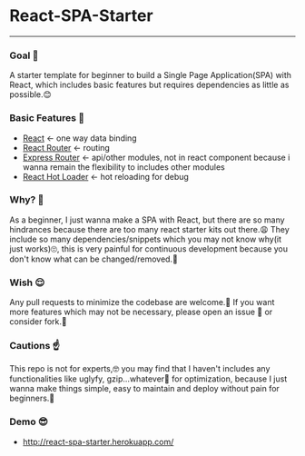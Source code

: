 # React-SPA-Starter
___

### Goal 💪
A starter template for beginner to build a Single Page Application(SPA) with React, which includes basic features but requires dependencies as little as possible.😊

### Basic Features 👀
- [React](https://facebook.github.io/react/) <- one way data binding
- [React Router](https://github.com/reactjs/react-router) <- routing
- [Express Router](http://expressjs.com/en/starter/basic-routing.html) <- api/other modules, not in react component because i wanna remain the flexibility to includes other modules
- [React Hot Loader](http://gaearon.github.io/react-hot-loader/) <- hot reloading for debug

### Why? 🤔
As a beginner, I just wanna make a SPA with React, but there are so many hindrances because there are too many react starter kits out there.😩 They include so many dependencies/snippets which you may not know why(it just works)🙄, this is very painful for continuous development because you don't know what can be changed/removed.🤕

### Wish 😌
Any pull requests to minimize the codebase are welcome.🙏 If you want more features which may not be necessary, please open an issue 🙋 or consider fork.🍴

### Cautions ☝
This repo is not for experts,🤓 you may find that I haven't includes any functionalities like uglyfy, gzip...whatever🤗 for optimization, because I just wanna make things simple, easy to maintain and deploy without pain for beginners.👶

### Demo 😎
- http://react-spa-starter.herokuapp.com/
